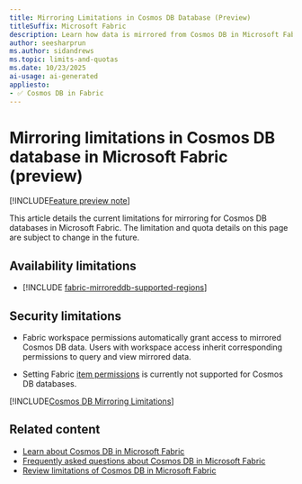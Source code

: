```yaml
---
title: Mirroring Limitations in Cosmos DB Database (Preview)
titleSuffix: Microsoft Fabric
description: Learn how data is mirrored from Cosmos DB in Microsoft Fabric to OneLake. Discover limitations and benefits during the preview.
author: seesharprun
ms.author: sidandrews
ms.topic: limits-and-quotas
ms.date: 10/23/2025
ai-usage: ai-generated
appliesto:
- ✅ Cosmos DB in Fabric
---
```


# Mirroring limitations in Cosmos DB database in Microsoft Fabric (preview)

[!INCLUDE[Feature preview note](../../includes/feature-preview-note.md)]

This article details the current limitations for mirroring for Cosmos DB databases in Microsoft Fabric. The limitation and quota details on this page are subject to change in the future.

## Availability limitations

- [!INCLUDE [fabric-mirroreddb-supported-regions](../../mirroring/includes/fabric-mirroreddb-supported-regions.md)]

## Security limitations

- Fabric workspace permissions automatically grant access to mirrored Cosmos DB data. Users with workspace access inherit corresponding permissions to query and view mirrored data.

- Setting Fabric [item permissions](../../security/permission-model.md#item-permissions) is currently not supported for Cosmos DB databases.

[!INCLUDE[Cosmos DB Mirroring Limitations](../../mirroring/cosmos-db/includes/mirroring-limitations.md)]

## Related content

- [Learn about Cosmos DB in Microsoft Fabric](overview.md)
- [Frequently asked questions about Cosmos DB in Microsoft Fabric](faq.yml)
- [Review limitations of Cosmos DB in Microsoft Fabric](limitations.md)
